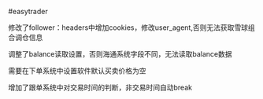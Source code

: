 #easytrader

修改了follower：headers中增加cookies，修改user_agent,否则无法获取雪球组合调仓信息

调整了balance读取设置，否则海通系统字段不同，无法读取balance数据

需要在下单系统中设置软件默认买卖价格为空

增加了跟单系统中对交易时间的判断，非交易时间自动break
